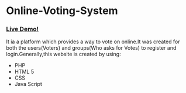 # Online-Voting-System
<a href="https://interfluent-physics.000webhostapp.com/index.html"><h3>Live Demo!</h3></a>
It ia a platform which provides a way to vote on online.It was created for both the users(Voters)  and groups(Who asks for Votes) to register and login.Generally,this website is created by using:
<br><ul>
  <li>PHP</li>
<li>HTML 5</li>
<li>CSS</li>

<li>Java Script</li>
</ul>
